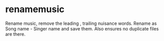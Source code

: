 # renamemusic

Rename music, remove the leading , trailing nuisance words. Rename as Song name - Singer name and save them. Also ensures no duplicate files are there.
